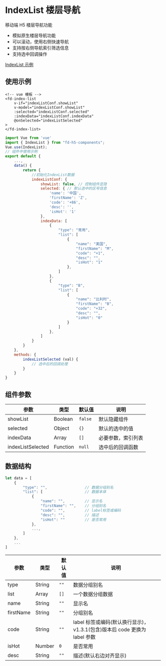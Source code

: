 # IndexList 楼层导航

移动端 H5 楼层导航功能

-   模拟原生楼层导航功能
-   可以滚动，使用右侧快速导航
-   支持按右侧导航索引筛选信息
-   支持选中回调操作

[IndexList 示例](http://fd.peilian.com/h5/index-list)

<!-- ## 准备工作
:::tip 下载并安装
`npm install -D fd-h5-components` 或 `cnpm install -D fd-h5-components`
::: -->

## 使用示例

```vue
<!-- vue 模板 -->
<fd-index-list
	v-if="indexListConf.showList"
	v-model="indexListConf.showList"
	:selected="indexListConf.selected"
	:indexData="indexListConf.indexData"
	@onSelected="indexListSelected"
>
</fd-index-list>
```

```js
import Vue from 'vue'
import { IndexList } from "fd-h5-components";
Vue.use(IndexList);
// 组件中使用示例
export default {
    ...,
    data() {
        return {
            //初始化IndexList数据
			indexListConf: {
                showList: false, // 控制组件显隐
                selected: { // 默认选中的区号信息
                    'name': '中国',
                    'firstName': 'Z',
                    'code': '+86',
                    'desc': '',
                    'isHot': '1'
                },
                indexData: [
                    {
                        "type": "常用",
                        "list": [
                            {
                                "name": "美国",
                                "firstName": "M",
                                "code": "+1",
                                "desc": "",
                                "isHot": "1"
                            },
                        ]
                    },
                    {
                        "type": "B",
                        "list": [
                            {
                                "name": "比利时",
                                "firstName": "B",
                                "code": "+32",
                                "desc": "",
                                "isHot": "0"
                            }
                        ]
                    },
                ]
            }
        }
    },
    methods: {
        indexListSelected (val) {
            // 选中后的回调处理
        }
    }
}
```

## 组件参数

| 参数              | 类型     | 默认值  | 说明               |
| ----------------- | -------- | ------- | ------------------ |
| showList          | Boolean  | `false` | 默认隐藏组件       |
| selected          | Object   | `{}`    | 默认的选中的值     |
| indexData         | Array    | `[]`    | 必要参数，索引列表 |
| indexListSelected | Function | `null`  | 选中后的回调函数   |

## 数据结构

```js
let data = [
    {
        "type": "",                 // 数据分组别名
        "list": [                   // 数据本体
            {
                "name": "",         // 显示名
                "firstName": "",    // 分组别名
                "code": "",         // label标签或编码
                "desc": "",         // 描述
                "isHot": ""         // 是否常用
            },
            ...,
        ]
    },
    ...
]
```

| 参数      | 类型   | 默认值 | 说明                                                                      |
| --------- | ------ | ------ | ------------------------------------------------------------------------- |
| type      | String | `""`   | 数据分组别名                                                              |
| list      | Array  | `[]`   | 一个数据分组数据                                                          |
| name      | String | `""`   | 显示名                                                                    |
| firstName | String | `""`   | 分组别名                                                                  |
| code      | String | `""`   | label 标签或编码(默认换行显示)，v1.3.1(包含)版本后 code 更换为 label 参数 |
| isHot     | Number | `0`    | 是否常用                                                                  |
| desc      | String | `""`   | 描述(默认右边对齐显示)                                                    |
